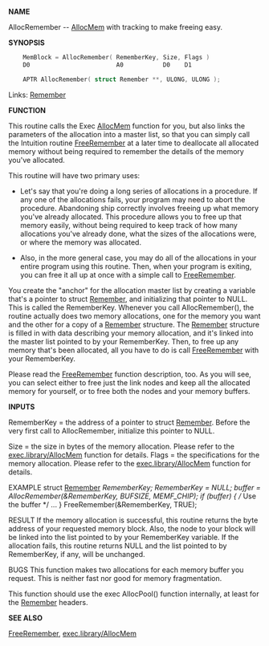 
**NAME**

AllocRemember -- [AllocMem](../exec/AllocMem) with tracking to make freeing easy.

**SYNOPSIS**

```c
    MemBlock = AllocRemember( RememberKey, Size, Flags )
    D0                        A0           D0    D1

    APTR AllocRemember( struct Remember **, ULONG, ULONG );

```
Links: [Remember](_00D4) 

**FUNCTION**

This routine calls the Exec [AllocMem](../exec/AllocMem) function for you, but also links
the parameters of the allocation into a master list, so that
you can simply call the Intuition routine [FreeRemember](FreeRemember) at a later
time to deallocate all allocated memory without being required to
remember the details of the memory you've allocated.

This routine will have two primary uses:
-   Let's say that you're doing a long series of allocations in a
procedure.  If any one of the allocations fails, your program
may need to abort the procedure.  Abandoning ship correctly
involves freeing up what memory you've already allocated.  This
procedure allows you to free up that memory easily, without being
required to keep track of how many allocations you've already done,
what the sizes of the allocations were, or where the memory was
allocated.

-   Also, in the more general case, you may do all of the allocations
in your entire program using this routine.  Then, when your
program is exiting, you can free it all up at once with a
simple call to [FreeRemember](FreeRemember).

You create the &#034;anchor&#034; for the allocation master list by creating
a variable that's a pointer to struct [Remember](_00D4), and initializing
that pointer to NULL.  This is called the RememberKey.  Whenever
you call AllocRemember(), the routine actually does two memory
allocations, one for the memory you want and the other for a copy
of a [Remember](_00D4) structure.  The [Remember](_00D4) structure is filled in
with data describing your memory allocation, and it's linked
into the master list pointed to by your RememberKey.  Then, to
free up any memory that's been allocated, all you have to do is
call [FreeRemember](FreeRemember) with your RememberKey.

Please read the [FreeRemember](FreeRemember) function description, too.  As you will
see, you can select either to free just the link nodes and keep all the
allocated memory for yourself, or to free both the nodes and your
memory buffers.


**INPUTS**

RememberKey = the address of a pointer to struct [Remember](_00D4).  Before the
very first call to AllocRemember, initialize this pointer to NULL.

Size = the size in bytes of the memory allocation.  Please refer to the
[exec.library/AllocMem](../exec/AllocMem) function for details.
Flags = the specifications for the memory allocation.  Please refer to
the [exec.library/AllocMem](../exec/AllocMem) function for details.

EXAMPLE
struct [Remember](_00D4) *RememberKey;
RememberKey = NULL;
buffer = AllocRemember(&#038;RememberKey, BUFSIZE, MEMF_CHIP);
if (buffer)
{
/* Use the buffer */
...
}
FreeRemember(&#038;RememberKey, TRUE);

RESULT
If the memory allocation is successful, this routine returns the byte
address of your requested memory block.  Also, the node to your block
will be linked into the list pointed to by your RememberKey variable.
If the allocation fails, this routine returns NULL and the list pointed
to by RememberKey, if any, will be unchanged.

BUGS
This function makes two allocations for each memory buffer
you request.  This is neither fast nor good for memory
fragmentation.

This function should use the exec AllocPool() function internally,
at least for the [Remember](_00D4) headers.

**SEE ALSO**

[FreeRemember](FreeRemember), [exec.library/AllocMem](../exec/AllocMem)
